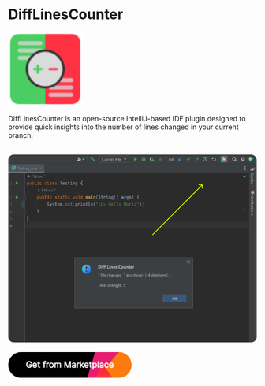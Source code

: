 # DiffLinesCounter

<img src="src/main/resources/META-INF/pluginIcon.svg" width="150"/>

DiffLinesCounter is an open-source IntelliJ-based IDE plugin designed to provide quick insights into the number of lines changed in your current branch.

<br/>

<img src="sources/frame.png" alt="frame" width="700"/>

<br/>
<br/>

<a href='https://plugins.jetbrains.com/plugin/22879'>
  <img alt='Get from Marketplace' src='sources/button.svg' width='250'/>
</a>
